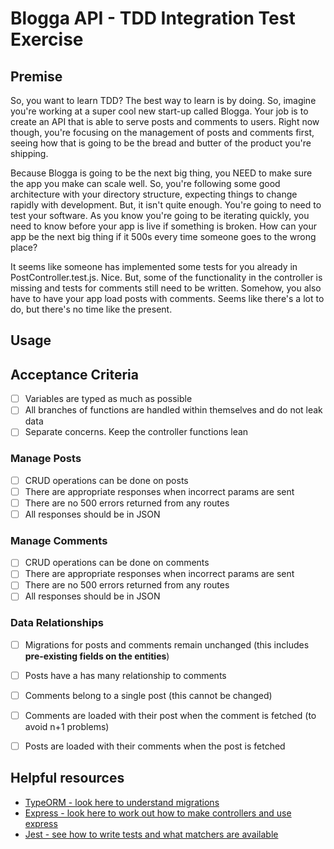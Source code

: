 # Blogga API - TDD Integration Test Exercise

## Premise

So, you want to learn TDD? The best way to learn is by doing. So, imagine you're working at a super cool new start-up called Blogga. Your job is to create an API that is able to serve posts and comments to users. Right now though, you're focusing on the management of posts and comments first, seeing how that is going to be the bread and butter of the product you're shipping.

Because Blogga is going to be the next big thing, you NEED to make sure the app you make can scale well. So, you're following some good architecture with your directory structure, expecting things to change rapidly with development. But, it isn't quite enough. You're going to need to test your software. As you know you're going to be iterating quickly, you need to know before your app is live if something is broken. How can your app be the next big thing if it 500s every time someone goes to the wrong place?

It seems like someone has implemented some tests for you already in PostController.test.js. Nice. But, some of the functionality in the controller is missing and tests for comments still need to be written. Somehow, you also have to have your app load posts with comments. Seems like there's a lot to do, but there's no time like the present.

## Usage


## Acceptance Criteria

- [ ] Variables are typed as much as possible
- [ ] All branches of functions are handled within themselves and do not leak data
- [ ] Separate concerns. Keep the controller functions lean
### Manage Posts
- [ ] CRUD operations can be done on posts
- [ ] There are appropriate responses when incorrect params are sent
- [ ] There are no 500 errors returned from any routes
- [ ] All responses should be in JSON

### Manage Comments
- [ ] CRUD operations can be done on comments
- [ ] There are appropriate responses when incorrect params are sent
- [ ] There are no 500 errors returned from any routes
- [ ] All responses should be in JSON

### Data Relationships
- [ ] Migrations for posts and comments remain unchanged (this includes **pre-existing fields on the entities**)
- [ ] Posts have a has many relationship to comments
- [ ] Comments belong to a single post (this cannot be changed)
- [ ] Comments are loaded with their post when the comment is fetched (to avoid n+1 problems)
- [ ] Posts are loaded with their comments when the post is fetched


## Helpful resources
* [TypeORM - look here to understand migrations](https://github.com/typeorm/typeorm)
* [Express - look here to work out how to make controllers and use express](https://expressjs.com/en/guide/routing.html)
* [Jest - see how to write tests and what matchers are available](https://jestjs.io/docs/using-matchers)
